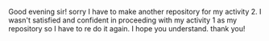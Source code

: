 Good evening sir! sorry I have to make another repository for my activity 2. I wasn't satisfied and confident in proceeding with my activity 1 as my repository so I have to re do it again. I hope you understand. thank you!
